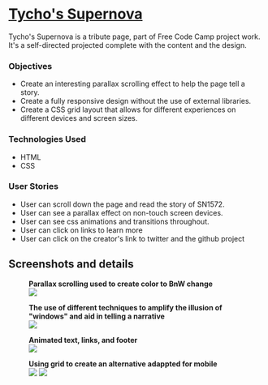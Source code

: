 <h1><a href="https://syknapse.github.io/Tychos-Supernova/">Tycho's Supernova</a></h1>

<p>Tycho's Supernova is a tribute page, part of Free Code Camp project work. It's a self-directed projected complete with the content and the design.</p> 
<h3>Objectives</h3>
<ul>
  <li>Create an interesting parallax scrolling effect to help the page tell a story.</li>
  <li>Create a fully responsive design without the use of external libraries.</li>
  <li>Create a CSS grid layout that allows for different experiences on different devices and screen sizes.</li>
</ul>
<h3>Technologies Used</h3>
<ul>
  <li>HTML</li>
  <li>CSS</li>
</ul>
<h3>User Stories</h3>
<ul>
  <li>User can scroll down the page and read the story of SN1572.</li>
  <li>User can see a parallax effect on non-touch screen devices.</li>
  <li>User can see css animations and transitions throughout.</li>
  <li>User can click on links to learn more</li>
  <li>User can click on the creator's link to twitter and the github project</li>
</ul>

<h2>Screenshots and details</h2>

<figure>
  <figcaption><strong>Parallax scrolling used to create color to BnW change</figcaption></strong>
  <img src="https://user-images.githubusercontent.com/29199184/29464850-8337bca2-8437-11e7-9c63-8117787f9452.png"/>
</figure>

<figure>
  <figcaption><strong>The use of different techniques to amplify the illusion of "windows" and aid in telling a narrative</strong></figcaption>
  <img src="https://user-images.githubusercontent.com/29199184/29465326-33fb6a1a-8439-11e7-9689-d986b0497276.png"/>
</figure>

<figure>
  <figcaption><strong>Animated text, links, and footer</strong></figcaption>
  <img src="https://user-images.githubusercontent.com/29199184/29465466-b8190348-8439-11e7-8a67-ffd97ae76d0a.png"/>
</figure>

<figure>
  <figcaption><strong>Using grid to create an alternative adappted for mobile</strong></figcaption>
  <img src="https://user-images.githubusercontent.com/29199184/29465600-23d798a6-843a-11e7-911c-c8b5d3f6e17b.png"/>
  <img src="https://user-images.githubusercontent.com/29199184/29465624-3e03c038-843a-11e7-9c21-57c7b33658d1.png"/>
</figure>



